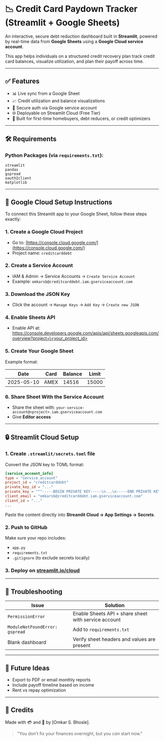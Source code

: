 # 📉 Credit Card Paydown Tracker (Streamlit + Google Sheets)

An interactive, secure debt reduction dashboard built in **Streamlit**, powered by real-time data from **Google Sheets** using a **Google Cloud service account**.

This app helps individuals on a structured credit recovery plan track credit card balances, visualize utilization, and plan their payoff across time.

---

## ✅ Features

* 📊 Live sync from a Google Sheet
* 📈 Credit utilization and balance visualizations
* 🔐 Secure auth via Google service account
* 🌐 Deployable on Streamlit Cloud (Free Tier)
* 🧠 Built for first-time homebuyers, debt reducers, or credit optimizers

---

## 🛠️ Requirements

### Python Packages (via `requirements.txt`):

```
streamlit
pandas
gspread
oauth2client
matplotlib
```

---

## 🔑 Google Cloud Setup Instructions

To connect this Streamlit app to your Google Sheet, follow these steps exactly:

### 1. **Create a Google Cloud Project**

* Go to: [https://console.cloud.google.com/](https://console.cloud.google.com/)
* Project name: `creditcarddebt`

### 2. **Create a Service Account**

* IAM & Admin → Service Accounts → `Create Service Account`
* Example: `omkarsb@creditcarddebt.iam.gserviceaccount.com`

### 3. **Download the JSON Key**

* Click the account → `Manage Keys` → `Add Key` → `Create new JSON`

### 4. **Enable Sheets API**

* Enable API at:
  [https://console.developers.google.com/apis/api/sheets.googleapis.com/overview?project=\<your\_project\_id>](https://console.developers.google.com/apis/api/sheets.googleapis.com/overview)

### 5. **Create Your Google Sheet**

Example format:

| Date       | Card | Balance | Limit |
| ---------- | ---- | ------- | ----- |
| 2025-05-10 | AMEX | 14516   | 15000 |

### 6. **Share Sheet With the Service Account**

* Share the sheet with:
  `your-service-account@<project>.iam.gserviceaccount.com`
* Give **Editor access**

---

## 🔒 Streamlit Cloud Setup

### 1. **Create `.streamlit/secrets.toml` file**

Convert the JSON key to TOML format:

```toml
[service_account_info]
type = "service_account"
project_id = "creditcarddebt"
private_key_id = "..."
private_key = """-----BEGIN PRIVATE KEY-----\n...\n-----END PRIVATE KEY-----\n"""
client_email = "omkarsb@creditcarddebt.iam.gserviceaccount.com"
client_id = "..."
...
```

Paste the content directly into **Streamlit Cloud → App Settings → Secrets**.

### 2. **Push to GitHub**

Make sure your repo includes:

* `app.py`
* `requirements.txt`
* `.gitignore` (to exclude secrets locally)

### 3. **Deploy on [streamlit.io/cloud](https://streamlit.io/cloud)**

---

## 🧪 Troubleshooting

| Issue                          | Solution                                             |
| ------------------------------ | ---------------------------------------------------- |
| `PermissionError`              | Enable Sheets API + share sheet with service account |
| `ModuleNotFoundError: gspread` | Add to `requirements.txt`                            |
| Blank dashboard                | Verify sheet headers and values are present          |

---

## 🧠 Future Ideas

* Export to PDF or email monthly reports
* Include payoff timeline based on income
* Rent vs repay optimization

---

## 📎 Credits

Made with 💳 and 🧮 by \[Omkar S. Bhosle].

> "You don’t fix your finances overnight, but you *can* start now."
